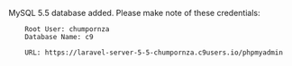 MySQL 5.5 database added.  Please make note of these credentials:

        Root User: chumpornza
        Database Name: c9
        
        URL: https://laravel-server-5-5-chumpornza.c9users.io/phpmyadmin